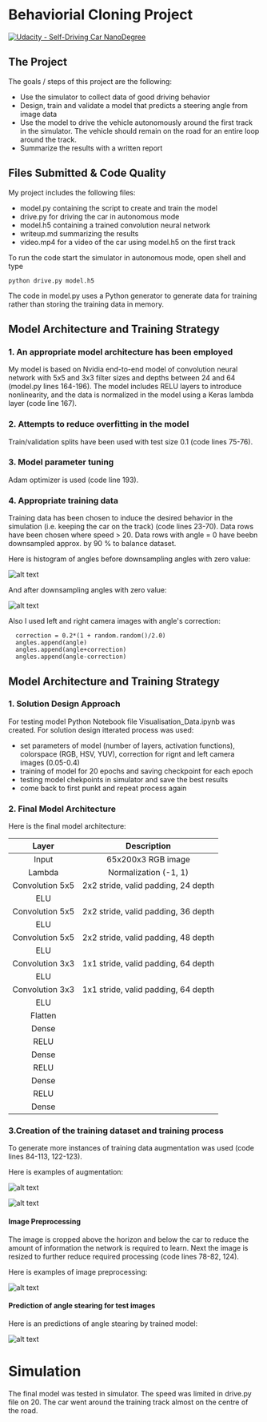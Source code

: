 # Behaviorial Cloning Project

[![Udacity - Self-Driving Car NanoDegree](https://s3.amazonaws.com/udacity-sdc/github/shield-carnd.svg)](http://www.udacity.com/drive)

The Project
---
The goals / steps of this project are the following:
* Use the simulator to collect data of good driving behavior 
* Design, train and validate a model that predicts a steering angle from image data
* Use the model to drive the vehicle autonomously around the first track in the simulator. The vehicle should remain on the road for an entire loop around the track.
* Summarize the results with a written report

[//]: # (Image References)
[image1]: ./examples/hist1.jpg
[image2]: ./examples/hist2.jpg
[image3]: ./examples/preprocess.jpg
[image4]: ./examples/augment1.jpg
[image5]: ./examples/augment2.jpg
[image6]: ./examples/predict.jpg

## Files Submitted & Code Quality

My project includes the following files:
* model.py containing the script to create and train the model
* drive.py for driving the car in autonomous mode
* model.h5 containing a trained convolution neural network
* writeup.md summarizing the results
* video.mp4 for a video of the car using model.h5 on the first track

To run the code start the simulator in autonomous mode, open shell and type

<code>python drive.py model.h5</code>

The code in model.py uses a Python generator to generate data for training rather than storing the training data in memory. 

## Model Architecture and Training Strategy

### 1. An appropriate model architecture has been employed

My model is based on Nvidia end-to-end model of convolution neural network with 5x5 and 3x3 filter sizes and depths between 24 and 64 (model.py lines 164-196). The model includes RELU layers to introduce nonlinearity, and the data is normalized in the model using a Keras lambda layer (code line 167).

### 2. Attempts to reduce overfitting in the model

Train/validation splits have been used with test size 0.1 (code lines 75-76).

### 3. Model parameter tuning

Adam optimizer is used (code line 193).

### 4. Appropriate training data

Training data has been chosen to induce the desired behavior in the simulation (i.e. keeping the car on the track) (code lines 23-70). 
Data rows have been chosen where speed > 20. Data rows with angle = 0 have beebn downsampled approx. by 90 % to balance dataset.

Here is histogram of angles before downsampling angles with zero value:

![alt text][image1]

And after downsampling angles with zero value:

![alt text][image2]

Also I used left and right camera images with angle's correction:
```
  correction = 0.2*(1 + random.random()/2.0) 
  angles.append(angle)
  angles.append(angle+correction)
  angles.append(angle-correction)
```

## Model Architecture and Training Strategy

### 1. Solution Design Approach

For testing model Python Notebook file Visualisation_Data.ipynb was created. For solution design itterated process was used:
* set parameters of model (number of layers, activation functions), colorspace (RGB, HSV, YUV), correction for rignt and left camera images (0.05-0.4)
* training of model for 20 epochs and saving checkpoint for each epoch
* testing model chekpoints in simulator and save the best results
* come back to first punkt and repeat process again

### 2. Final Model Architecture

Here is the final model architecture:

| Layer         		      |     Description	        					            | 
|:---------------------:  |:---------------------------------------------:| 
| Input         		      | 65x200x3 RGB image   							            |
| Lambda        		      | Normalization (-1, 1)  							          |
| Convolution 5x5     	  | 2x2 stride, valid padding,  24 depth          |
| ELU					            |												                        |
| Convolution 5x5	        | 2x2 stride, valid padding, 36 depth         	|
| ELU					            |												                        |
| Convolution 5x5	        | 2x2 stride, valid padding, 48 depth       	  |
| ELU					            |												                        |
| Convolution 3x3	        | 1x1 stride, valid padding, 64 depth         	|
| ELU					            |												                        |
| Convolution 3x3	        | 1x1 stride, valid padding, 64 depth       	  |
| ELU					            |												                        |
| Flatten 					      |	                                              |	
| Dense           	      |    							                             	|
| RELU					          |												                        |
| Dense           	      |    							                             	|
| RELU					          |												                        |
| Dense           	      |    							                             	|
| RELU					          |												                        |
| Dense           	      |    							                             	|

### 3.Creation of the training dataset and training process 

To generate more instances of training data augmentation was used (code lines 84-113, 122-123).

Here is examples of augmentation:

![alt text][image4]

![alt text][image5]

#### Image Preprocessing 

The image is cropped above the horizon and below the car to reduce the amount of information the network is required to learn. Next the image is resized to further reduce required processing (code lines 78-82, 124).

Here is examples of image preprocessing:

![alt text][image3]

#### Prediction of angle stearing for test images

Here is an predictions of angle stearing by trained model:

![alt text][image6]

# Simulation

The final model was tested in simulator. The speed was limited in drive.py file on 20. The car went around the training track almost on the centre of the road. 
